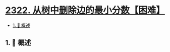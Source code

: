 # [2322. 从树中删除边的最小分数【困难】](https://github.com/tnotesjs/TNotes.leetcode/tree/main/notes/2322.%20%E4%BB%8E%E6%A0%91%E4%B8%AD%E5%88%A0%E9%99%A4%E8%BE%B9%E7%9A%84%E6%9C%80%E5%B0%8F%E5%88%86%E6%95%B0%E3%80%90%E5%9B%B0%E9%9A%BE%E3%80%91)

<!-- region:toc -->

- [1. 📝 概述](#1--概述)

<!-- endregion:toc -->

## 1. 📝 概述
